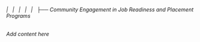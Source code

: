 ###### |   |   |   |   |   ├── Community Engagement in Job Readiness and Placement Programs

*Add content here*